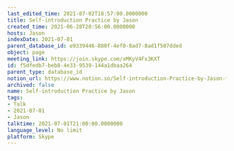 ```yaml
---
last_edited_time: 2021-07-02T18:57:00.0000000
title: Self-introduction Practice by Jason
created_time: 2021-06-28T20:56:00.0000000
hosts: Jason
indexDate: 2021-07-01
parent_database_id: e9339446-880f-4ef0-8ad7-8ad1f507dded
object: page
meeting_link: https://join.skype.com/xMKyV4Fx3KXT
id: f5dfedb7-beb8-4e33-9539-144a1dbaa264
parent_type: database_id
notion_url: https://www.notion.so/Self-introduction-Practice-by-Jason-f5dfedb7beb84e339539144a1dbaa264
archived: false
name: Self-introduction Practice by Jason
tags:
- Talk
- 2021-07-01
- Jason
talktime: 2021-07-01T21:00:00.0000000
language_level: No limit
platform: Skype
---
```







